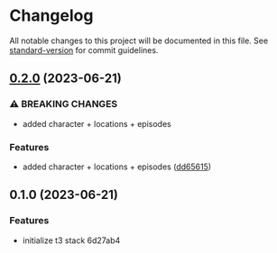 # Changelog

All notable changes to this project will be documented in this file. See [standard-version](https://github.com/conventional-changelog/standard-version) for commit guidelines.

## [0.2.0](https://github.com/crystalcheong/rickipedia-v2/compare/v0.1.0...v0.2.0) (2023-06-21)


### ⚠ BREAKING CHANGES

* added character + locations + episodes

### Features

* added character + locations + episodes ([dd65615](https://github.com/crystalcheong/rickipedia-v2/commit/dd656151dd0f695ff9516b80c7d0da10b10a7a7a))

## 0.1.0 (2023-06-21)


### Features

* initialize t3 stack 6d27ab4
